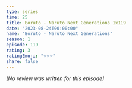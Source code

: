 ```yaml
---
type: series
time: 25
title: Boruto - Naruto Next Generations 1x119
date: "2023-08-24T00:00:00"
name: "Boruto - Naruto Next Generations"
season: 1
episode: 119
rating: 3
ratingEmoji: "⭐️⭐️⭐️"
share: false
---
```


_[No review was written for this episode]_
